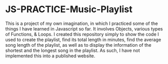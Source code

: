 # JS-PRACTICE-Music-Playlist
This is a project of my own imagination, in which I practiced some of the things I have learned in Javascript so far. It involves Objects, various types of Functions, & Loops. I created this repository simply to show the code I used to create the playlist, find its total length in minutes, find the average song length of the playlist, as well as to display the information of the shortest and the longest song in the playlist. As such, I have not implemented this into a published website.
